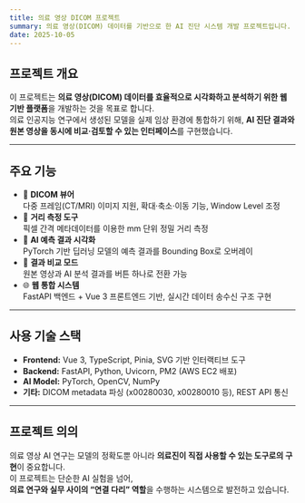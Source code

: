 ```yaml
---
title: 의료 영상 DICOM 프로젝트
summary: 의료 영상(DICOM) 데이터를 기반으로 한 AI 진단 시스템 개발 프로젝트입니다.
date: 2025-10-05
---
```


<div class="text-justify">


## 프로젝트 개요

이 프로젝트는 **의료 영상(DICOM) 데이터를 효율적으로 시각화하고 분석하기 위한 웹 기반 플랫폼**을 개발하는 것을 목표로 합니다.  
의료 인공지능 연구에서 생성된 모델을 실제 임상 환경에 통합하기 위해, **AI 진단 결과와 원본 영상을 동시에 비교·검토할 수 있는 인터페이스**를 구현했습니다.

---

## 주요 기능

- 🩻 **DICOM 뷰어**  
  다중 프레임(CT/MRI) 이미지 지원, 확대·축소·이동 기능, Window Level 조정
- 📏 **거리 측정 도구**  
  픽셀 간격 메타데이터를 이용한 mm 단위 정밀 거리 측정
- 🤖 **AI 예측 결과 시각화**  
  PyTorch 기반 딥러닝 모델의 예측 결과를 Bounding Box로 오버레이
- 🔄 **결과 비교 모드**  
  원본 영상과 AI 분석 결과를 버튼 하나로 전환 가능
- 🌐 **웹 통합 시스템**  
  FastAPI 백엔드 + Vue 3 프론트엔드 기반, 실시간 데이터 송수신 구조 구현

---

## 사용 기술 스택

- **Frontend:** Vue 3, TypeScript, Pinia, SVG 기반 인터랙티브 도구
- **Backend:** FastAPI, Python, Uvicorn, PM2 (AWS EC2 배포)
- **AI Model:** PyTorch, OpenCV, NumPy
- **기타:** DICOM metadata 파싱 (x00280030, x00280010 등), REST API 통신

---

## 프로젝트 의의

의료 영상 AI 연구는 모델의 정확도뿐 아니라 **의료진이 직접 사용할 수 있는 도구로의 구현**이 중요합니다.  
이 프로젝트는 단순한 AI 실험을 넘어,  
**의료 연구와 실무 사이의 “연결 다리” 역할**을 수행하는 시스템으로 발전하고 있습니다.

</div>
